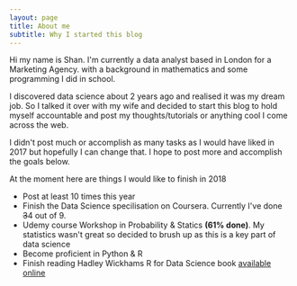 ```yaml
---
layout: page
title: About me
subtitle: Why I started this blog
---
```


Hi my name is Shan. I'm currently a  data analyst based in London for a Marketing Agency. with a background in mathematics and some programming I did in school. 

I discovered data science about 2 years ago and realised it was my dream job. So I talked it over with my wife and decided to start this blog to hold myself accountable and post my thoughts/tutorials or anything cool I come across the web.

I didn't post much or accomplish as many tasks as I would have liked in 2017 but hopefully I can change that. I hope to post more and accomplish the goals below. 

At the moment here are things I would like to finish in 2018
- Post at least 10 times this year
- Finish the Data Science specilisation on Coursera. Currently I've done ~~3~~4 out of 9.
- Udemy course Workshop in Probability & Statics **(61% done)**. My statistics wasn't great so decided to brush up as this is a key part of data science
- Become proficient in Python & R
- Finish reading Hadley Wickhams R for Data Science book [available online](http://r4ds.had.co.nz/index.html)

